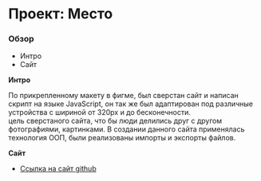 # Проект: Место

### Обзор
* Интро
* Сайт

**Интро**

По прикрепленному макету в фигме, был сверстан сайт и написан скрипт на языке JavaScript, он так же был адаптирован под различные устройства с шириной от 320px и до бесконечности.  
цель сверстаного сайта, что бы люди делились друг с другом фотографиями, картинками. 
В создании данного сайта применялась технология ООП, были реализованы импорты и экспорты файлов.  

**Сайт**

* [Ссылка на сайт github](https://ilyakotkov.github.io/mesto/)

